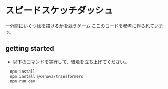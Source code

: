 # スピードスケッチダッシュ
一分間にいくつ絵を描けるかを競うゲーム
[ここ](https://github.com/xenova/doodle-dash)のコードを参考に作られています。

## getting started
* 以下のコマンドを実行して、環境を立ち上げてください。

```sh
  npm install
  npm install @xenova/transformers
  npm run dev
```